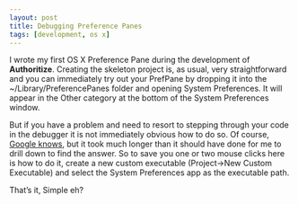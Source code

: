 ```yaml
---
layout: post
title: Debugging Preference Panes
tags: [development, os x]
---
```


I wrote my first OS X Preference Pane during the development of **Authoritize**. Creating the skeleton project is, as usual, very straightforward and you can immediately try out your PrefPane by dropping it into the ~/Library/PreferencePanes folder and opening System Preferences. It will appear in the Other category at the bottom of the System Preferences window.

But if you have a problem and need to resort to stepping through your code in the debugger it is not immediately obvious how to do so. Of course, [Google knows](http://www.google.com/search?hl=en&client=safari&rls=en-us&q=debugging+prefpanes&btnG=Search), but it took much longer than it should have done for me to drill down to find the answer. So to save you one or two mouse clicks here is how to do it, create a new custom executable (Project->New Custom Executable) and select the System Preferences app as the executable path.

That’s it, Simple eh?
